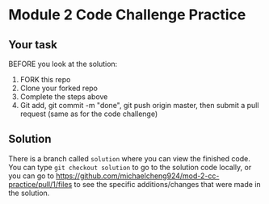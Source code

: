 # Module 2 Code Challenge Practice

<!-- 1. Use `rails g model ... (with column names/types)` to create an `appointment` model and table, which will be the join table between `doctors` and `patients`. The `appointment` table will have three columns: `doctor_id`, `patient_id`, and `description`.

2. Set up the appropriate relationships in your models. This is a many-to-many- relationship, with `appointment` as the `through` model.

3. Run `rails db:migrate` and `rails db:seed` to make sure you did #1 correctly and to seed the data. -->

<!-- 4. I should be able to fill out a form to create a new `appointment`. In this form, I should be able to select a doctor, select a patient, and enter a description. Upon submitting this form, I should be redirected to the selected patient's `show` page, which should display the patient's name and the number of appointments the patient has. -->

## Your task

BEFORE you look at the solution:

1. FORK this repo
2. Clone your forked repo
3. Complete the steps above
4. Git add, git commit -m "done", git push origin master, then submit a pull request (same as for the code challenge)

## Solution

There is a branch called `solution` where you can view the finished code. You can type `git checkout solution` to go to the solution code locally, or you can go to https://github.com/michaelcheng924/mod-2-cc-practice/pull/1/files to see the specific additions/changes that were made in the solution.
